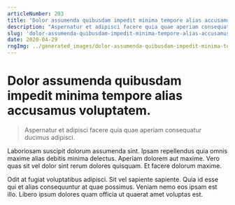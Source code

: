```yaml
---
articleNumber: 203
title: "Dolor assumenda quibusdam impedit minima tempore alias accusamus voluptatem."
description: "Aspernatur et adipisci facere quia quae aperiam consequatur ducimus adipisci."
slug: 'dolor-assumenda-quibusdam-impedit-minima-tempore-alias-accusamus-voluptatem.'
date: 2020-04-29
rngImg: ../generated_images/dolor-assumenda-quibusdam-impedit-minima-tempore-alias-accusamus-voluptatem..jpg
---
```


# Dolor assumenda quibusdam impedit minima tempore alias accusamus voluptatem.

> Aspernatur et adipisci facere quia quae aperiam consequatur ducimus adipisci.

Laboriosam suscipit dolorum assumenda sint. Ipsam repellendus quia omnis maxime alias debitis minima delectus. Aperiam dolorem aut maxime. Vero quas sit vel dolor sint rerum dolores quisquam. Et facere dolorum maxime.
 Odit at fugiat voluptatibus adipisci. Sit vel sapiente sapiente. Quia id esse qui et alias consequuntur at quae possimus. Veniam nemo eos ipsam est illo. Libero ipsum dolores quam officia ut quaerat amet voluptas est.
